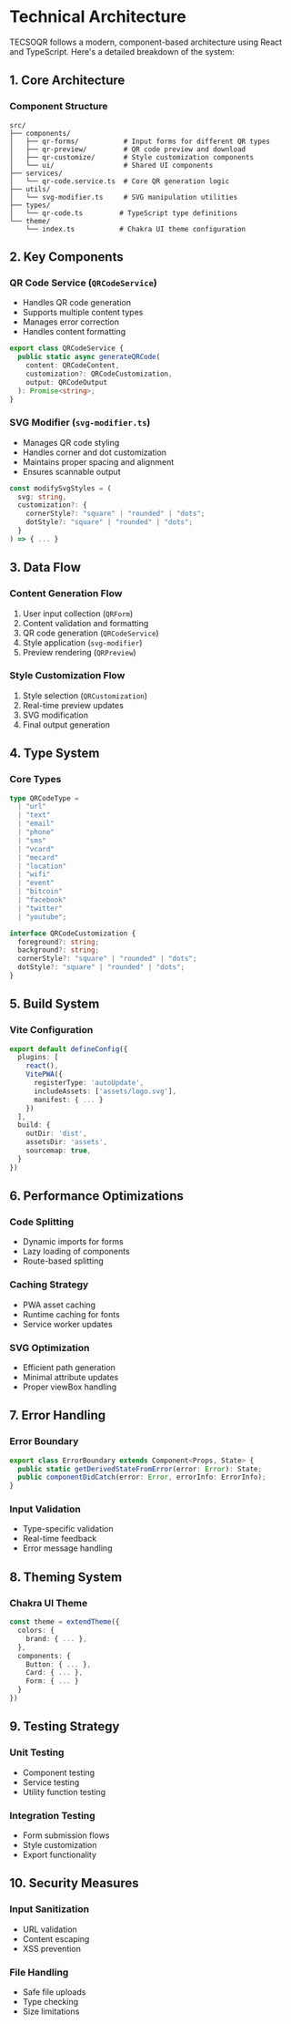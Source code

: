 # Technical Architecture

TECSOQR follows a modern, component-based architecture using React and TypeScript. Here's a detailed breakdown of the system:

## 1. Core Architecture

### Component Structure

```
src/
├── components/
│   ├── qr-forms/           # Input forms for different QR types
│   ├── qr-preview/         # QR code preview and download
│   ├── qr-customize/       # Style customization components
│   └── ui/                 # Shared UI components
├── services/
│   └── qr-code.service.ts  # Core QR generation logic
├── utils/
│   └── svg-modifier.ts     # SVG manipulation utilities
├── types/
│   └── qr-code.ts         # TypeScript type definitions
└── theme/
    └── index.ts           # Chakra UI theme configuration
```

## 2. Key Components

### QR Code Service (`QRCodeService`)

- Handles QR code generation
- Supports multiple content types
- Manages error correction
- Handles content formatting

```typescript
export class QRCodeService {
  public static async generateQRCode(
    content: QRCodeContent,
    customization?: QRCodeCustomization,
    output: QRCodeOutput
  ): Promise<string>;
}
```

### SVG Modifier (`svg-modifier.ts`)

- Manages QR code styling
- Handles corner and dot customization
- Maintains proper spacing and alignment
- Ensures scannable output

```typescript
const modifySvgStyles = (
  svg: string,
  customization?: {
    cornerStyle?: "square" | "rounded" | "dots";
    dotStyle?: "square" | "rounded" | "dots";
  }
) => { ... }
```

## 3. Data Flow

### Content Generation Flow

1. User input collection (`QRForm`)
2. Content validation and formatting
3. QR code generation (`QRCodeService`)
4. Style application (`svg-modifier`)
5. Preview rendering (`QRPreview`)

### Style Customization Flow

1. Style selection (`QRCustomization`)
2. Real-time preview updates
3. SVG modification
4. Final output generation

## 4. Type System

### Core Types

```typescript
type QRCodeType =
  | "url"
  | "text"
  | "email"
  | "phone"
  | "sms"
  | "vcard"
  | "mecard"
  | "location"
  | "wifi"
  | "event"
  | "bitcoin"
  | "facebook"
  | "twitter"
  | "youtube";

interface QRCodeCustomization {
  foreground?: string;
  background?: string;
  cornerStyle?: "square" | "rounded" | "dots";
  dotStyle?: "square" | "rounded" | "dots";
}
```

## 5. Build System

### Vite Configuration

```typescript
export default defineConfig({
  plugins: [
    react(),
    VitePWA({
      registerType: 'autoUpdate',
      includeAssets: ['assets/logo.svg'],
      manifest: { ... }
    })
  ],
  build: {
    outDir: 'dist',
    assetsDir: 'assets',
    sourcemap: true,
  }
})
```

## 6. Performance Optimizations

### Code Splitting

- Dynamic imports for forms
- Lazy loading of components
- Route-based splitting

### Caching Strategy

- PWA asset caching
- Runtime caching for fonts
- Service worker updates

### SVG Optimization

- Efficient path generation
- Minimal attribute updates
- Proper viewBox handling

## 7. Error Handling

### Error Boundary

```typescript
export class ErrorBoundary extends Component<Props, State> {
  public static getDerivedStateFromError(error: Error): State;
  public componentDidCatch(error: Error, errorInfo: ErrorInfo);
}
```

### Input Validation

- Type-specific validation
- Real-time feedback
- Error message handling

## 8. Theming System

### Chakra UI Theme

```typescript
const theme = extendTheme({
  colors: {
    brand: { ... },
  },
  components: {
    Button: { ... },
    Card: { ... },
    Form: { ... }
  }
})
```

## 9. Testing Strategy

### Unit Testing

- Component testing
- Service testing
- Utility function testing

### Integration Testing

- Form submission flows
- Style customization
- Export functionality

## 10. Security Measures

### Input Sanitization

- URL validation
- Content escaping
- XSS prevention

### File Handling

- Safe file uploads
- Type checking
- Size limitations
